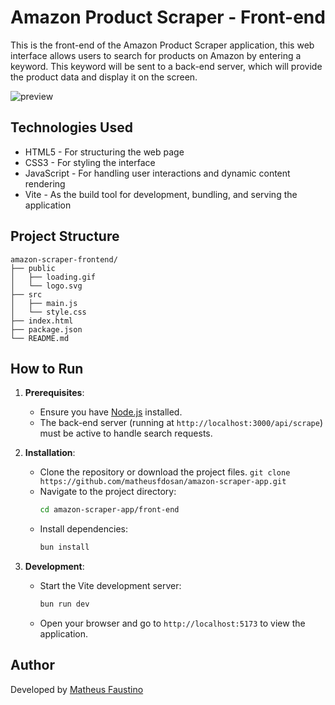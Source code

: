 # Amazon Product Scraper - Front-end

This is the front-end of the Amazon Product Scraper application, this web interface allows users to search for products on Amazon by entering a keyword. This keyword will be sent to a back-end server, which will provide the product data and display it on the screen.

![preview](./.github/preview.png)

## Technologies Used

- HTML5 - For structuring the web page
- CSS3 - For styling the interface
- JavaScript - For handling user interactions and dynamic content rendering
- Vite - As the build tool for development, bundling, and serving the application

## Project Structure

```
amazon-scraper-frontend/
├── public
│   ├── loading.gif  
│   └── logo.svg     
├── src
│   ├── main.js      
│   └── style.css    
├── index.html       
├── package.json     
└── README.md        
```

## How to Run

1. **Prerequisites**:
   - Ensure you have [Node.js](https://nodejs.org/) installed.
   - The back-end server (running at `http://localhost:3000/api/scrape`) must be active to handle search requests.

2. **Installation**:
   - Clone the repository or download the project files.
      `git clone https://github.com/matheusfdosan/amazon-scraper-app.git`
   - Navigate to the project directory:
     ```bash
     cd amazon-scraper-app/front-end
     ```
   - Install dependencies:
     ```bash
     bun install
     ```

3. **Development**:
   - Start the Vite development server:
     ```bash
     bun run dev
     ```
   - Open your browser and go to `http://localhost:5173` to view the application.

## Author

Developed by [Matheus Faustino](https://github.com/matheusfdosan)